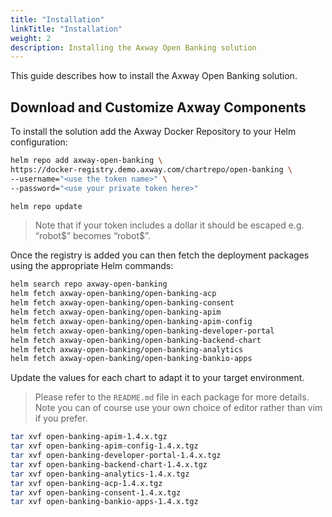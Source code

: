 ```yaml
---
title: "Installation"
linkTitle: "Installation"
weight: 2
description: Installing the Axway Open Banking solution
---
```


This guide describes how to install the Axway Open Banking solution.

## Download and Customize Axway Components

To install the solution add the Axway Docker Repository to your Helm configuration:

```bash
helm repo add axway-open-banking \ 
https://docker-registry.demo.axway.com/chartrepo/open-banking \ 
--username="<use the token name>" \ 
--password="<use your private token here>"   

helm repo update 
```

> Note that if your token includes a dollar it should be escaped e.g. “robot$” becomes “robot\$”.

Once the registry is added you can then fetch the deployment packages using the appropriate Helm commands:

```bash
helm search repo axway-open-banking
helm fetch axway-open-banking/open-banking-acp
helm fetch axway-open-banking/open-banking-consent
helm fetch axway-open-banking/open-banking-apim
helm fetch axway-open-banking/open-banking-apim-config
helm fetch axway-open-banking/open-banking-developer-portal
helm fetch axway-open-banking/open-banking-backend-chart
helm fetch axway-open-banking/open-banking-analytics
helm fetch axway-open-banking/open-banking-bankio-apps
```

Update the values for each chart to adapt it to your target environment. 

> Please refer to the `README.md` file in each package for more details. Note you can of course use your own choice of editor rather than vim if you prefer.

```bash
tar xvf open-banking-apim-1.4.x.tgz 
tar xvf open-banking-apim-config-1.4.x.tgz 
tar xvf open-banking-developer-portal-1.4.x.tgz 
tar xvf open-banking-backend-chart-1.4.x.tgz 
tar xvf open-banking-analytics-1.4.x.tgz  
tar xvf open-banking-acp-1.4.x.tgz  
tar xvf open-banking-consent-1.4.x.tgz  
tar xvf open-banking-bankio-apps-1.4.x.tgz 
```

